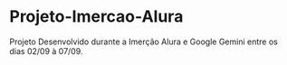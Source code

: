 # Projeto-Imercao-Alura
Projeto Desenvolvido durante a Imerção Alura e Google Gemini entre os dias 02/09 à 07/09.
